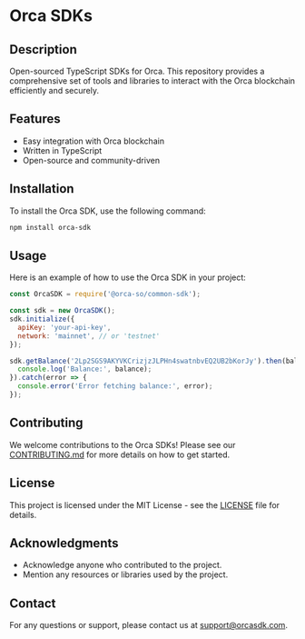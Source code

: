 # Orca SDKs

## Description
Open-sourced TypeScript SDKs for Orca. This repository provides a comprehensive set of tools and libraries to interact with the Orca blockchain efficiently and securely.

## Features
- Easy integration with Orca blockchain
- Written in TypeScript
- Open-source and community-driven

## Installation
To install the Orca SDK, use the following command:

```sh
npm install orca-sdk
```

## Usage
Here is an example of how to use the Orca SDK in your project:

```javascript
const OrcaSDK = require('@orca-so/common-sdk');

const sdk = new OrcaSDK();
sdk.initialize({
  apiKey: 'your-api-key',
  network: 'mainnet', // or 'testnet'
});

sdk.getBalance('2Lp2SGS9AKYVKCrizjzJLPHn4swatnbvEQ2UB2bKorJy').then(balance => {
  console.log('Balance:', balance);
}).catch(error => {
  console.error('Error fetching balance:', error);
});
```

## Contributing
We welcome contributions to the Orca SDKs! Please see our [CONTRIBUTING.md](CONTRIBUTING.md) for more details on how to get started.

## License
This project is licensed under the MIT License - see the [LICENSE](LICENSE) file for details.

## Acknowledgments
- Acknowledge anyone who contributed to the project.
- Mention any resources or libraries used by the project.

## Contact
For any questions or support, please contact us at [support@orcasdk.com](mailto:support@orcasdk.com).
